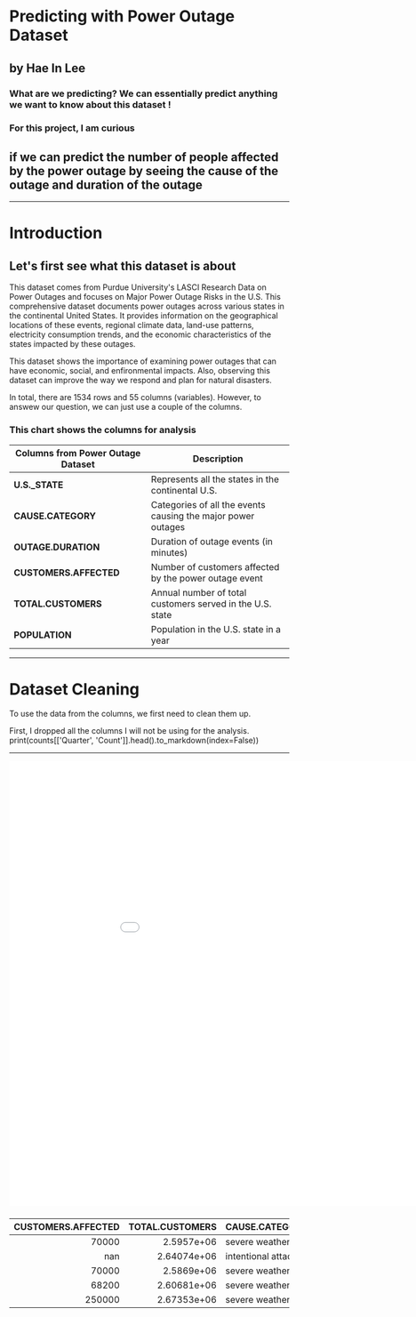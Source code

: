 # Predicting with Power Outage Dataset
## by Hae In Lee

### What are we predicting? We can essentially predict anything we want to know about this dataset ! 

### For this project, I am curious 
## if we can predict the number of people affected by the power outage by seeing the cause of the outage and duration of the outage

---

# Introduction
## Let's first see what this dataset is about
This dataset comes from Purdue University's LASCI Research Data on Power Outages and focuses on Major Power Outage Risks in the U.S. This comprehensive dataset documents power outages across various states in the continental United States. It provides information on the geographical locations of these events, regional climate data, land-use patterns, electricity consumption trends, and the economic characteristics of the states impacted by these outages. 

This dataset shows the importance of examining power outages that can have economic, social, and enfironmental impacts. Also, observing this dataset can improve the way we respond and plan for natural disasters.

In total, there are 1534 rows and 55 columns (variables). 
However, to answew our question, we can just use a couple of the columns.

### This chart shows the columns for analysis

| Columns from Power Outage Dataset     | Description    |
| ------------------------------------- | -------------- |
| **U.S._STATE**                        | Represents all the states in the continental U.S. |
| **CAUSE.CATEGORY**                    | Categories of all the events causing the major power outages |
| **OUTAGE.DURATION**                   | Duration of outage events (in minutes) |
| **CUSTOMERS.AFFECTED**                | Number of customers affected by the power outage event |
| **TOTAL.CUSTOMERS**                   | Annual number of total customers served in the U.S. state |
| **POPULATION**                        | Population in the U.S. state in a year |


---


# Dataset Cleaning 
To use the data from the columns, we first need to clean them up.

First, I dropped all the columns I will not be using for the analysis. 
print(counts[['Quarter', 'Count']].head().to_markdown(index=False))

---

<iframe
  src="assets/file-name.html"
  width="1000"
  height="800"
  frameborder="0"
></iframe>

###

|   CUSTOMERS.AFFECTED |   TOTAL.CUSTOMERS | CAUSE.CATEGORY     | U.S._STATE   |   POPULATION |
|---------------------:|------------------:|:-------------------|:-------------|-------------:|
|                70000 |       2.5957e+06  | severe weather     | Minnesota    |  5.34812e+06 |
|                  nan |       2.64074e+06 | intentional attack | Minnesota    |  5.45712e+06 |
|                70000 |       2.5869e+06  | severe weather     | Minnesota    |  5.3109e+06  |
|                68200 |       2.60681e+06 | severe weather     | Minnesota    |  5.38044e+06 |
|               250000 |       2.67353e+06 | severe weather     | Minnesota    |  5.48959e+06 |
